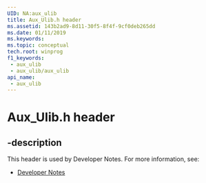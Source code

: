 ```yaml
---
UID: NA:aux_ulib
title: Aux_Ulib.h header
ms.assetid: 143b2ad9-8d11-30f5-8f4f-9cf0deb265dd
ms.date: 01/11/2019
ms.keywords: 
ms.topic: conceptual
tech.root: winprog
f1_keywords:
 - aux_ulib
 - aux_ulib/aux_ulib
api_name:
 - aux_ulib
---
```


# Aux_Ulib.h header


## -description

This header is used by Developer Notes. For more information, see:

- [Developer Notes](../_winprog/index.md)

